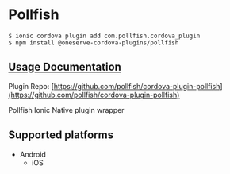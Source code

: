 # Pollfish

```text
$ ionic cordova plugin add com.pollfish.cordova_plugin
$ npm install @oneserve-cordova-plugins/pollfish
```

## [Usage Documentation](https://oneserve.gitbook.io/oneserve-cordova-plugins/plugins/pollfish/)

Plugin Repo: [https://github.com/pollfish/cordova-plugin-pollfish](https://github.com/pollfish/cordova-plugin-pollfish)

Pollfish Ionic Native plugin wrapper

## Supported platforms

* Android
  * iOS

